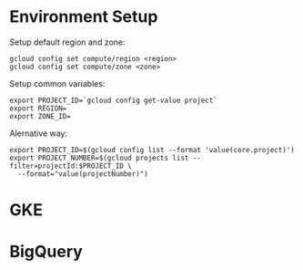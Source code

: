 # Environment Setup

Setup default region and zone:
```
gcloud config set compute/region <region>
gcloud config set compute/zone <zone>
```

Setup common variables:
```
export PROJECT_ID=`gcloud config get-value project`
export REGION=
export ZONE_ID=
```

Alernative way:
```
export PROJECT_ID=$(gcloud config list --format 'value(core.project)')
export PROJECT_NUMBER=$(gcloud projects list --filter=projectId:$PROJECT_ID \
  --format="value(projectNumber)")
```

# GKE


# BigQuery
